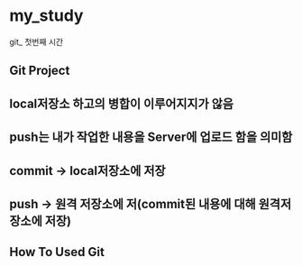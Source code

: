 # my_study
git_ 첫번째 시간

## Git Project
## local저장소 하고의 병합이 이루어지지가 않음
## push는 내가 작업한 내용을 Server에 업로드 함을 의미함
## commit -> local저장소에 저장
## push   -> 원격 저장소에 저(commit된 내용에 대해 원격저장소에 저장)








## How To Used Git








